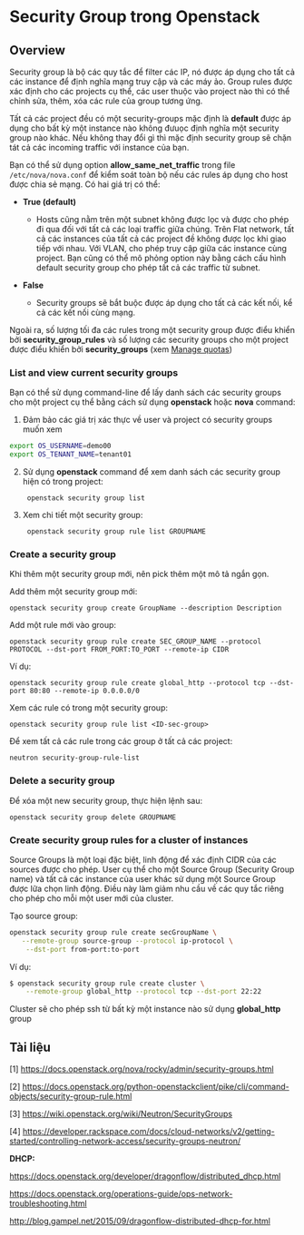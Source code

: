 # Security Group trong Openstack

## Overview

Security group là bộ các quy tắc để filter các IP, nó được áp dụng cho tất cả các instance để định nghĩa mạng truy cập và các máy ảo. Group rules được xác định cho các projects cụ thể, các user thuộc vào project nào thì có thể chỉnh sửa, thêm, xóa các rule của group tương ứng.

Tất cả các project đều có một security-groups mặc định là **default** được áp dụng cho bất kỳ một instance nào không đưuọc định nghĩa một security group nào khác. Nếu không thay đổi gì thì mặc định security group sẽ chặn tát cả các incoming traffic với instance của bạn.

Bạn có thể sử dụng option **allow_same_net_traffic** trong file `/etc/nova/nova.conf` để kiểm soát toàn bộ nếu các rules áp dụng cho host được chia sẻ mạng. Có hai giá trị có thể:

* **True (default)**

	* Hosts cũng nằm trên một subnet không được lọc và được cho phép đi qua đối với tất cả các loại traffic giữa chúng. Trên Flat network, tất cả các instances của tất cả các project đề không được lọc khi giao tiếp với nhau. Với VLAN, cho phép truy cập giữa các instance cùng project. Bạn cũng có thể mô phỏng option này bằng cách cấu hình default security group cho phép tất cả các traffic từ subnet.

* **False** 

	* Security groups sẽ bắt buộc được áp dụng cho tất cả các kết nối, kể cả các kết nối cùng mạng.

Ngoài ra, số lượng tối đa các rules trong một security group được điểu khiển bởi **security_group_rules** và số lượng các security groups cho một project được điểu khiển bởi **security_groups** (xem [Manage quotas](https://docs.openstack.org/nova/rocky/admin/quotas2.html#manage-quotas))

### List and view current security groups

Bạn có thể sử dụng command-line để lấy danh sách các security groups cho một project cụ thể bằng cách sử dụng **openstack** hoặc **nova** command:

1. Đảm bảo các giá trị xác thực về user và project có security groups muốn xem

```sh
export OS_USERNAME=demo00
export OS_TENANT_NAME=tenant01
```

2. Sử dụng **openstack** command để xem danh sách các security group hiện có trong project:

		openstack security group list

3. Xem chi tiết một security group:

		openstack security group rule list GROUPNAME

### Create a security group

Khi thêm một security group mới, nên pick thêm một mô tả ngắn gọn.

Add thêm một security group mới:

	openstack security group create GroupName --description Description

Add một rule mới vào group:

	openstack security group rule create SEC_GROUP_NAME --protocol PROTOCOL --dst-port FROM_PORT:TO_PORT --remote-ip CIDR

Ví dụ:

	openstack security group rule create global_http --protocol tcp --dst-port 80:80 --remote-ip 0.0.0.0/0

Xem các rule có trong một security group:

	openstack security group rule list <ID-sec-group>

Để xem tất cả các rule trong các group ở tất cả các project:

	neutron security-group-rule-list

### Delete a security group

Để xóa một  new security group, thực hiện lệnh sau:

	openstack security group delete GROUPNAME

### Create security group rules for a cluster of instances

Source Groups là một loại đặc biệt, linh động để xác định CIDR của các sources được cho phép. User cụ thể cho một Source Group (Security Group name) và tất cả các instance của user khác sử dụng một Source Group được lữa chọn linh động. Điều này làm giảm nhu cầu về các quy tắc riêng cho phép cho mỗi một user mới của cluster.

Tạo source group:
```sh
openstack security group rule create secGroupName \
   --remote-group source-group --protocol ip-protocol \
    --dst-port from-port:to-port
```

Ví dụ:

```sh
$ openstack security group rule create cluster \
    --remote-group global_http --protocol tcp --dst-port 22:22
```

Cluster sẽ cho phép ssh từ bất kỳ một instance nào sử dụng **global_http** group



## Tài liệu

[1] https://docs.openstack.org/nova/rocky/admin/security-groups.html

[2] https://docs.openstack.org/python-openstackclient/pike/cli/command-objects/security-group-rule.html

[3] https://wiki.openstack.org/wiki/Neutron/SecurityGroups

[4] https://developer.rackspace.com/docs/cloud-networks/v2/getting-started/controlling-network-access/security-groups-neutron/

**DHCP:**

https://docs.openstack.org/developer/dragonflow/distributed_dhcp.html

https://docs.openstack.org/operations-guide/ops-network-troubleshooting.html

http://blog.gampel.net/2015/09/dragonflow-distributed-dhcp-for.html